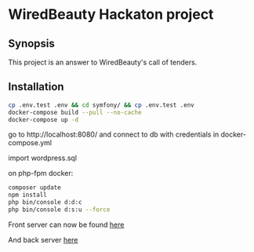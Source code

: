# WiredBeauty Hackaton project

## Synopsis

This project is an answer to WiredBeauty's call of tenders.

## Installation

```bash
cp .env.test .env && cd symfony/ && cp .env.test .env
docker-compose build --pull --no-cache
docker-compose up -d
```

go to http://localhost:8080/ and connect to db with credentials in docker-compose.yml

import wordpress.sql

on php-fpm docker:
```bash
composer update 
npm install
php bin/console d:d:c
php bin/console d:s:u --force
```
Front server can now be found [here](http://127.0.0.1:8888)

And back server [here](http://127.0.0.1)


